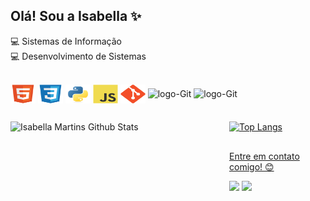 ##   Olá! Sou a Isabella ✨ 

💻 Sistemas de Informação 
<br> 
💻 Desenvolvimento de Sistemas 

<br/>
 <div align="left">
  <img align="center" alt="logo-HTML" height="30" width="40" src="https://raw.githubusercontent.com/devicons/devicon/master/icons/html5/html5-original.svg">
  <img align="center" alt="logo-CSS" height="30" width="40" src="https://raw.githubusercontent.com/devicons/devicon/master/icons/css3/css3-original.svg">
  <img align="center" alt="logo-Python" height="30" width="40" src="https://raw.githubusercontent.com/devicons/devicon/master/icons/python/python-original.svg">
  <img align="center" alt="logo-Javascript" height="30" width="40" src="https://raw.githubusercontent.com/devicons/devicon/master/icons/javascript/javascript-original.svg">
  <img align="center" alt="logo-Git" height="30" width="40" src="https://raw.githubusercontent.com/devicons/devicon/master/icons/git/git-original.svg"> 
  <img align="center" alt="logo-Git" height="30" width="40" src="https://w7.pngwing.com/pngs/509/412/png-transparent-microsoft-sql-server-microsoft-azure-sql-database-table-table-furniture-text-logo.png">
  <img align="center" alt="logo-Git" height="40" width="40" src="https://github.com/ibellmartins/ibellmartins/assets/106943011/76b61357-2995-4765-86a4-e885948ee2b1">
  
 ##
  <div>
  <a href="https://github.com/ibellmartins">
    <img height="180em" width="350px" align="left" alt="Isabella Martins Github Stats" src="https://github-readme-stats.vercel.app/api?username=ibellmartins&show_icons=true&hide_border=true&theme=dracula"/>
    <img height="180em" width="350px" alt="Top Langs" src="https://github-readme-stats.vercel.app/api/top-langs/?username=ibellmartins&layout=compact&langs_count=7&theme=dracula" />
</div>
 
 ##
 
Entre em contato comigo! 😊
<div>
  <a href = "https://www.linkedin.com/in/isabella-martins-sofia/"><img src="https://img.shields.io/badge/-Linkedin-%23333?style=for-the-badge&logo=gmail&logoColor=pink" target="_blank"></a>
  <a href ="mailto:bellasofiamartins@gmail.com"><img src="https://img.shields.io/badge/-Gmail-%23333?style=for-the-badge&logo=gmail&logoColor=pink" target="_blank"></a>
 </div>
